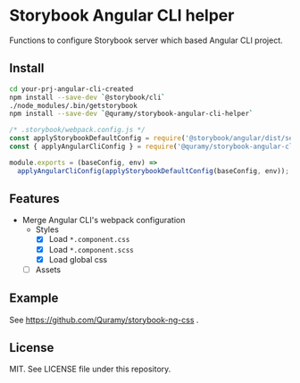 # Storybook Angular CLI helper

Functions to configure Storybook server which based Angular CLI project.

## Install

```sh
cd your-prj-angular-cli-created
npm install --save-dev `@storybook/cli`
./node_modules/.bin/getstorybook
npm install --save-dev `@quramy/storybook-angular-cli-helper`
```

```js
/* .storybook/webpack.config.js */
const applyStorybookDefaultConfig = require('@storybook/angular/dist/server/config/defaults/webpack.config');
const { applyAngularCliConfig } = require('@quramy/storybook-angular-cli-helper');

module.exports = (baseConfig, env) =>
  applyAngularCliConfig(applyStorybookDefaultConfig(baseConfig, env));
```

## Features

- Merge Angular CLI's webpack configuration
  - Styles
    - [x] Load `*.component.css`
    - [x] Load `*.component.scss`
    - [x] Load global css
  - [ ] Assets

## Example

See https://github.com/Quramy/storybook-ng-css .

## License

MIT. See LICENSE file under this repository.
